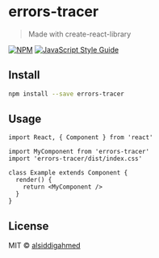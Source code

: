 # errors-tracer

> Made with create-react-library

[![NPM](https://img.shields.io/npm/v/errors-tracer.svg)](https://www.npmjs.com/package/errors-tracer) [![JavaScript Style Guide](https://img.shields.io/badge/code_style-standard-brightgreen.svg)](https://standardjs.com)

## Install

```bash
npm install --save errors-tracer
```

## Usage

```tsx
import React, { Component } from 'react'

import MyComponent from 'errors-tracer'
import 'errors-tracer/dist/index.css'

class Example extends Component {
  render() {
    return <MyComponent />
  }
}
```

## License

MIT © [alsiddigahmed](https://github.com/alsiddigahmed)
